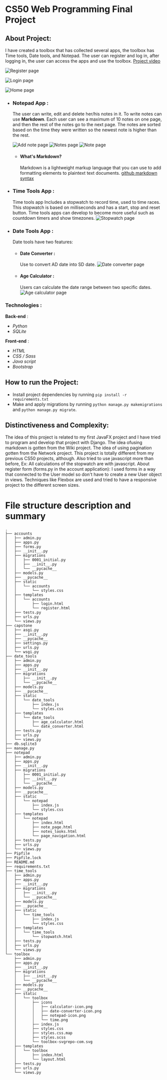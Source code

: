 # CS50 Web Programming Final Project

## About Project:

I have created a toolbox that has collected several apps, the toolbox has Time tools, Date tools, and Notepad.
The user can register and log in, after logging in, the user can access the apps and use the toolbox.
[Project video](https://youtu.be/MP08RsSu41s)

![Register page](./pics/register.png)

![Login page](./pics/login.png)

![Home page](./pics/home.png)

- ### Notepad App :

  The user can write, edit and delete her/his notes in it. To write notes can use **Markdown**.
  Each user can see a maximum of 10 notes on one page, and then the rest of the notes go to the next page.
  The notes are sorted based on the time they were written so the newest note is higher than the rest.

  ![Add note page](./pics/add-note.png)
  ![Notes page](./pics/notes.png)
  ![Note page](./pics/note.png)

  - #### What's Markdown?
    Markdown is a lightweight markup language that you can use to add formatting elements to plaintext text documents.
    [github markdown syntax](https://docs.github.com/en/get-started/writing-on-github/getting-started-with-writing-and-formatting-on-github/basic-writing-and-formatting-syntax)

- ### Time Tools App :

  Time tools app Includes a stopwatch to record time, used to time races.
  This stopwatch is based on milliseconds and has a start, stop and reset button.
  Time tools apps can develop to become more useful such as countdown timers and show timezones.
  ![Stopwatch page](./pics/stopwatch.png)

- ### Date Tools App :

  Date tools have two features:
  - #### Date Converter :
    Use to convert AD date into SD date.
    ![Date converter page](./pics/dateconverter.png)
  - #### Age Calculator :
    Users can calculate the date range between two specific dates.
    ![Age calculator page](./pics/agecalculator.png)

### Technologies :

**Back-end** :

- _Python_
- _SQLite_

**Front-end** :

- _HTML_
- _CSS / Sass_
- _Java script_
- _Bootstrap_


## How to run the Project:

- Install project dependencies by running `pip install -r requirements.txt`
- Make and apply migrations by running `python manage.py makemigrations` and `python manage.py migrate`.

## Distinctiveness and Complexity:

The idea of this project is related to my first JavaFX project and I have tried to program and develop that project with Django.
The idea of ​​using markdown is gotten from the Wiki project.
The idea of using pagination gotten from the Network project.
This project is totally different from my previous CS50 projects, although.
Also tried to use javascript more than before, Ex: All calculations of the stopwatch are with javascript.
About register form (forms.py in the account application): I used forms in a way that connected to the User model so don't have to create a new User object in views.
Techniques like Flexbox are used and tried to have a responsive project to the different screen sizes.

# File structure description and summary

```
.
├── accounts
│   ├── admin.py
│   ├── apps.py
│   ├── forms.py
│   ├── __init__.py
│   ├── migrations
│   │   ├── 0001_initial.py
│   │   ├── __init__.py
│   │   └── __pycache__
│   ├── models.py
│   ├── __pycache__
│   ├── static
│   │   └── accounts
│   │       └── styles.css
│   ├── templates
│   │   └── accounts
│   │       ├── login.html
│   │       └── register.html
│   ├── tests.py
│   ├── urls.py
│   └── views.py
├── capstone
│   ├── asgi.py
│   ├── __init__.py
│   ├── __pycache__
│   ├── settings.py
│   ├── urls.py
│   └── wsgi.py
├── date_tools
│   ├── admin.py
│   ├── apps.py
│   ├── __init__.py
│   ├── migrations
│   │   ├── __init__.py
│   │   └── __pycache__
│   ├── models.py
│   ├── __pycache__
│   ├── static
│   │   └── date_tools
│   │       ├── index.js
│   │       └── styles.css
│   ├── templates
│   │   └── date_tools
│   │       ├── age_calculator.html
│   │       └── date_converter.html
│   ├── tests.py
│   ├── urls.py
│   └── views.py
├── db.sqlite3
├── manage.py
├── notepad
│   ├── admin.py
│   ├── apps.py
│   ├── __init__.py
│   ├── migrations
│   │   ├── 0001_initial.py
│   │   ├── __init__.py
│   │   └── __pycache__
│   ├── models.py
│   ├── __pycache__
│   ├── static
│   │   └── notepad
│   │       ├── index.js
│   │       └── styles.css
│   ├── templates
│   │   └── notepad
│   │       ├── index.html
│   │       ├── note_page.html
│   │       ├── notes_looks.html
│   │       └── page_navigation.html
│   ├── tests.py
│   ├── urls.py
│   └── views.py
├── Pipfile
├── Pipfile.lock
├── README.md
├── requirements.txt
├── time_tools
│   ├── admin.py
│   ├── apps.py
│   ├── __init__.py
│   ├── migrations
│   │   ├── __init__.py
│   │   └── __pycache__
│   ├── models.py
│   ├── __pycache__
│   ├── static
│   │   └── time_tools
│   │       ├── index.js
│   │       └── styles.css
│   ├── templates
│   │   └── time_tools
│   │       └── stopwatch.html
│   ├── tests.py
│   ├── urls.py
│   └── views.py
└── toolbox
    ├── admin.py
    ├── apps.py
    ├── __init__.py
    ├── migrations
    │   ├── __init__.py
    │   └── __pycache__
    ├── models.py
    ├── __pycache__
    ├── static
    │   └── toolbox
    │       ├── icons
    │       │   ├── calculator-icon.png
    │       │   ├── date-converter-icon.png
    │       │   ├── notepad-icon.png
    │       │   └── time.png
    │       ├── index.js
    │       ├── styles.css
    │       ├── styles.css.map
    │       ├── styles.scss
    │       └── toolbox-svgrepo-com.svg
    ├── templates
    │   └── toolbox
    │       ├── index.html
    │       └── layout.html
    ├── tests.py
    ├── urls.py
    └── views.py

```
